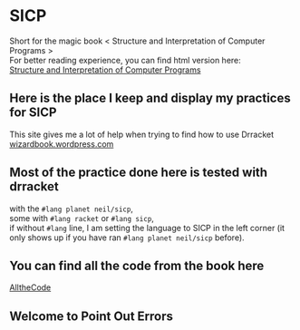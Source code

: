 # SICP  
Short for the magic book < Structure and Interpretation of Computer Programs >  
For better reading experience, you can find html version here:  
[Structure and Interpretation of Computer Programs](http://sarabander.github.io/sicp/html/index.xhtml#SEC_Contents)

## Here is the place I keep and display my practices for SICP  
This site gives me a lot of help when trying to find how to use Drracket
[wizardbook.wordpress.com](https://wizardbook.wordpress.com/2010/12/25/exercise-4-3/)

## Most of the practice done here is tested with drracket  
with the `#lang planet neil/sicp`,  
some with `#lang racket` or `#lang sicp`,  
if without `#lang` line, 
I am setting the language to SICP in the left corner
(it only shows up if you have ran `#lang planet neil/sicp` before).  

## You can find all the code from the book here
[AlltheCode](https://mitpress.mit.edu/sicp/code/index.html)

## Welcome to Point Out Errors
